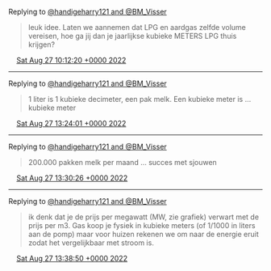 Replying to [@handigeharry121 and @BM\_Visser](https://twitter.com/handigeharry121/status/1563453192460873728)

> leuk idee\. Laten we aannemen dat LPG en aardgas zelfde volume vereisen, hoe ga jij dan je jaarlijkse kubieke METERS LPG thuis krijgen?

<img src="../../media/tweet.ico" width="12" /> [Sat Aug 27 10:12:20 +0000 2022](https://twitter.com/DromerDenker/status/1563469453744283648)

----

Replying to [@handigeharry121 and @BM\_Visser](https://twitter.com/handigeharry121/status/1563513782273703938)

> 1 liter is 1 kubieke decimeter, een pak melk\. Een kubieke meter is … kubieke meter

<img src="../../media/tweet.ico" width="12" /> [Sat Aug 27 13:24:01 +0000 2022](https://twitter.com/DromerDenker/status/1563517692371353601)

----

Replying to [@handigeharry121 and @BM\_Visser](https://twitter.com/handigeharry121/status/1563513782273703938)

> 200\.000 pakken melk per maand … succes met sjouwen

<img src="../../media/tweet.ico" width="12" /> [Sat Aug 27 13:30:26 +0000 2022](https://twitter.com/DromerDenker/status/1563519307304161281)

----

Replying to [@handigeharry121 and @BM\_Visser](https://twitter.com/DromerDenker/status/1563519307304161281)

> ik denk dat je de prijs per megawatt \(MW, zie grafiek\) verwart met de prijs per m3\. Gas koop je fysiek in kubieke meters \(of 1/1000 in liters aan de pomp\) maar voor huizen rekenen we om naar de energie eruit zodat het vergelijkbaar met stroom is\.

<img src="../../media/tweet.ico" width="12" /> [Sat Aug 27 13:38:50 +0000 2022](https://twitter.com/DromerDenker/status/1563521422596616193)